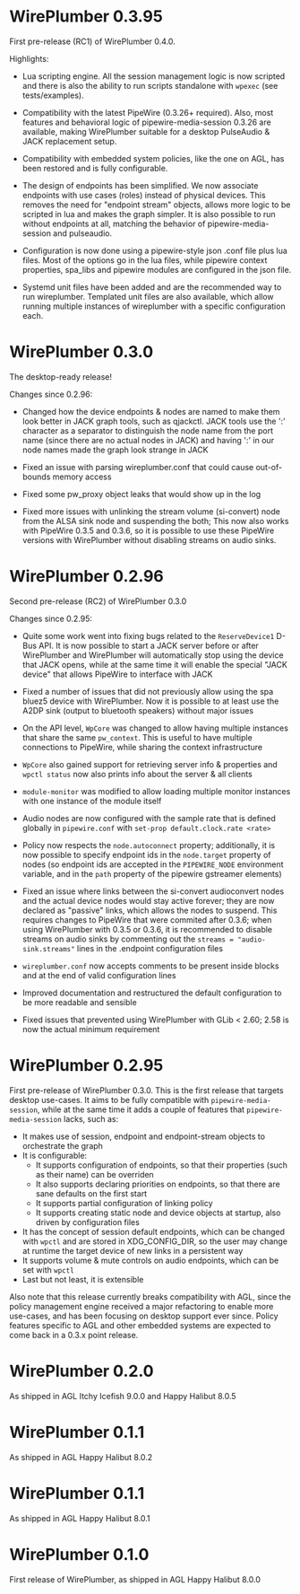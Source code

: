 # WirePlumber 0.3.95

First pre-release (RC1) of WirePlumber 0.4.0.

Highlights:
  - Lua scripting engine. All the session management logic is now scripted
    and there is also the ability to run scripts standalone with `wpexec`
    (see tests/examples).

  - Compatibility with the latest PipeWire (0.3.26+ required). Also, most
    features and behavioral logic of pipewire-media-session 0.3.26 are
    available, making WirePlumber suitable for a desktop PulseAudio & JACK
    replacement setup.

  - Compatibility with embedded system policies, like the one on AGL, has been
    restored and is fully configurable.

  - The design of endpoints has been simplified. We now associate endpoints
    with use cases (roles) instead of physical devices. This removes the need
    for "endpoint stream" objects, allows more logic to be scripted in lua
    and makes the graph simpler. It is also possible to run without endpoints
    at all, matching the behavior of pipewire-media-session and pulseaudio.

  - Configuration is now done using a pipewire-style json .conf file plus lua
    files. Most of the options go in the lua files, while pipewire context
    properties, spa_libs and pipewire modules are configured in the json file.

  - Systemd unit files have been added and are the recommended way to run
    wireplumber. Templated unit files are also available, which allow running
    multiple instances of wireplumber with a specific configuration each.

# WirePlumber 0.3.0

The desktop-ready release!

Changes since 0.2.96:
  - Changed how the device endpoints & nodes are named
    to make them look better in JACK graph tools, such as qjackctl.
    JACK tools use the ':' character as a separator to distinguish the node
    name from the port name (since there are no actual nodes in JACK) and
    having ':' in our node names made the graph look strange in JACK

  - Fixed an issue with parsing wireplumber.conf that could cause
    out-of-bounds memory access

  - Fixed some pw_proxy object leaks that would show up in the log

  - Fixed more issues with unlinking the stream volume (si-convert) node
    from the ALSA sink node and suspending the both;
    This now also works with PipeWire 0.3.5 and 0.3.6, so it is possible
    to use these PipeWire versions with WirePlumber without disabling streams
    on audio sinks.

# WirePlumber 0.2.96

Second pre-release (RC2) of WirePlumber 0.3.0

Changes since 0.2.95:
  - Quite some work went into fixing bugs related to the `ReserveDevice1`
    D-Bus API. It is now possible to start a JACK server before or after
    WirePlumber and WirePlumber will automatically stop using the device that
    JACK opens, while at the same time it will enable the special "JACK device"
    that allows PipeWire to interface with JACK

  - Fixed a number of issues that did not previously allow using the spa
    bluez5 device with WirePlumber. Now it is possible to at least use the
    A2DP sink (output to bluetooth speakers) without major issues

  - On the API level, `WpCore` was changed to allow having multiple instances
    that share the same `pw_context`. This is useful to have multiple
    connections to PipeWire, while sharing the context infrastructure

  - `WpCore` also gained support for retrieving server info & properties
    and `wpctl status` now also prints info about the server & all clients

  - `module-monitor` was modified to allow loading multiple monitor instances
    with one instance of the module itself

  - Audio nodes are now configured with the sample rate that is defined
    globally in `pipewire.conf` with `set-prop default.clock.rate <rate>`

  - Policy now respects the `node.autoconnect` property; additionally, it is
    now possible to specify endpoint ids in the `node.target` property of nodes
    (so endpoint ids are accepted in the `PIPEWIRE_NODE` environment variable,
    and in the `path` property of the pipewire gstreamer elements)

  - Fixed an issue where links between the si-convert audioconvert nodes and
    the actual device nodes would stay active forever; they are now declared
    as "passive" links, which allows the nodes to suspend. This requires
    changes to PipeWire that were commited after 0.3.6; when using WirePlumber
    with 0.3.5 or 0.3.6, it is recommended to disable streams on audio sinks
    by commenting out the `streams = "audio-sink.streams"` lines in the
    .endpoint configuration files

  - `wireplumber.conf` now accepts comments to be present inside blocks and
    at the end of valid configuration lines

  - Improved documentation and restructured the default configuration to be
    more readable and sensible

  - Fixed issues that prevented using WirePlumber with GLib < 2.60;
    2.58 is now the actual minimum requirement

# WirePlumber 0.2.95

First pre-release of WirePlumber 0.3.0.
This is the first release that targets desktop use-cases. It aims to be
fully compatible with `pipewire-media-session`, while at the same time it
adds a couple of features that `pipewire-media-session` lacks, such as:

  - It makes use of session, endpoint and endpoint-stream objects
    to orchestrate the graph
  - It is configurable:
    - It supports configuration of endpoints, so that their properties
      (such as their name) can be overriden
    - It also supports declaring priorities on endpoints, so that there
      are sane defaults on the first start
    - It supports partial configuration of linking policy
    - It supports creating static node and device objects at startup,
      also driven by configuration files
  - It has the concept of session default endpoints, which can be changed
    with `wpctl` and are stored in XDG_CONFIG_DIR, so the user may change
    at runtime the target device of new links in a persistent way
  - It supports volume & mute controls on audio endpoints, which can be
    set with `wpctl`
  - Last but not least, it is extensible

Also note that this release currently breaks compatibility with AGL, since
the policy management engine received a major refactoring to enable more
use-cases, and has been focusing on desktop support ever since.
Policy features specific to AGL and other embedded systems are expected
to come back in a 0.3.x point release.


# WirePlumber 0.2.0

As shipped in AGL Itchy Icefish 9.0.0 and Happy Halibut 8.0.5


# WirePlumber 0.1.1

As shipped in AGL Happy Halibut 8.0.2


# WirePlumber 0.1.1

As shipped in AGL Happy Halibut 8.0.1


# WirePlumber 0.1.0

First release of WirePlumber, as shipped in AGL Happy Halibut 8.0.0
